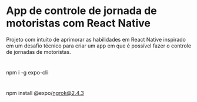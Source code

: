 # App de controle de jornada de motoristas com React Native
Projeto com intuito de aprimorar as habilidades em React Native inspirado em um desafio técnico para criar um app em que é possível fazer o controle de jornadas de motoristas. 
#
npm i -g expo-cli
#
npm install @expo/ngrok@2.4.3
